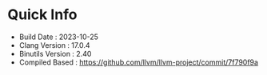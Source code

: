 # Quick Info
* Build Date : 2023-10-25
* Clang Version : 17.0.4
* Binutils Version : 2.40
* Compiled Based : https://github.com/llvm/llvm-project/commit/7f790f9a
